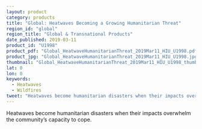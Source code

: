 ```yaml
---
layout: product
category: products
title: "Global: Heatwaves Becoming a Growing Humanitarian Threat"
region_id: "global" 
region_title: "Global & Transnational Products"
date_published: 2019-03-11
product_id: "U1998"
product_pdf: "Global_HeatwaveHumanitarianThreat_2019Mar11_HIU_U1998.pdf"
product_jpg: "Global_HeatwaveHumanitarianThreat_2019Mar11_HIU_U1998.jpg"
thumbnail: "Global_HeatwaveHumanitarianThreat_2019Mar11_HIU_U1998_thumb.jpg"
lat: 0
lon: 0
keywords:
  - Heatwaves
  - Wildfires
tweet: "Heatwaves become humanitarian disasters when their impacts overwhelm the community’s capacity to cope."
---
```

Heatwaves become humanitarian disasters when their impacts overwhelm the community’s capacity to cope. 
